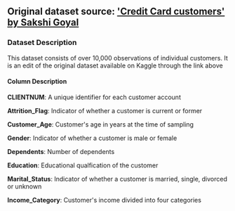 ## Original dataset source: ['Credit Card customers' by Sakshi Goyal](https://www.kaggle.com/datasets/sakshigoyal7/credit-card-customers)

### Dataset Description

This dataset consists of over 10,000 observations of individual customers. It is an edit of the original dataset available on Kaggle through the link above

#### Column Description

**CLIENTNUM**: A unique identifier for each customer account

**Attrition_Flag**: Indicator of whether a customer is current or former

**Customer_Age**: Customer's age in years at the time of sampling

**Gender**: Indicator of whether a customer is male or female

**Dependents**: Number of dependents

**Education**: Educational qualfication of the customer

**Marital_Status**: Indicator of whether a customer is married, single, divorced or unknown

**Income_Category**: Customer's income divided into four categories
